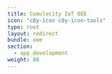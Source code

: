 ```yaml
---
title: Cumulocity IoT OEE
icon: "c8y-icon c8y-icon-tools"
type: root
layout: redirect
bundle: oee
section:
  - app_development
weight: 80
---
```

